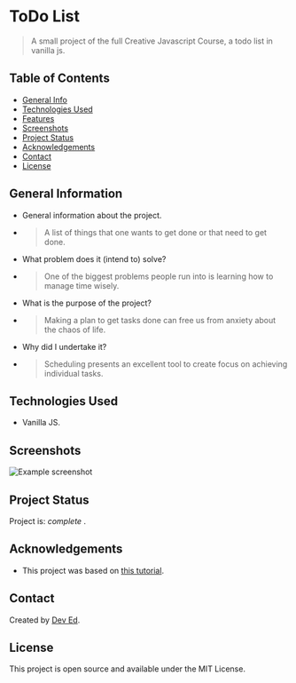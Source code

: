# ToDo List
> A small project of the full Creative Javascript Course, a todo list in vanilla js.


## Table of Contents
* [General Info](#general-information)
* [Technologies Used](#technologies-used)
* [Features](#features)
* [Screenshots](#screenshots)
* [Project Status](#project-status)
* [Acknowledgements](#acknowledgements)
* [Contact](#contact)
* [License](#license) 


## General Information
- General information about the project.
- > A list of things that one wants to get done or that need to get done.
- What problem does it (intend to) solve?
- > One of the biggest problems people run into is learning how to manage time wisely.
- What is the purpose of the project?
- > Making a plan to get tasks done can free us from anxiety about the chaos of life.
- Why did I undertake it?
- > Scheduling presents an excellent tool to create focus on achieving individual tasks.


## Technologies Used
- Vanilla JS.


## Screenshots
![Example screenshot](https://github.com/IrinaSpasova/Small-projects-JavaScript/blob/main/ToDo%20list%20in%20vanilla%20js/Irina'sToDo.jpg)


## Project Status
Project is:  _complete_ .


## Acknowledgements
- This project was based on [this tutorial](https://www.youtube.com/watch?v=Ttf3CEsEwMQ).


## Contact
Created by [Dev Ed](https://www.youtube.com/watch?v=Ttf3CEsEwMQ).


## License
This project is open source and available under the MIT License. 

